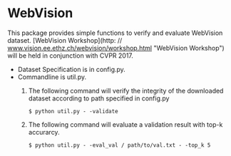 # WebVision
This package provides simple functions to verify and evaluate WebVision dataset. [WebVision Workshop](http: // www.vision.ee.ethz.ch/webvision/workshop.html "WebVision Workshop") will be held in conjunction with CVPR 2017.

* Dataset Specification is in config.py.
* Commandline is util.py.
    1. The following command will verify the integrity of the downloaded dataset according to path specified in config.py

        ```$ python util.py - -validate```
    2. The following command will evaluate a validation result with top-k accurarcy.

        ```$ python util.py - -eval_val / path/to/val.txt - -top_k 5```

